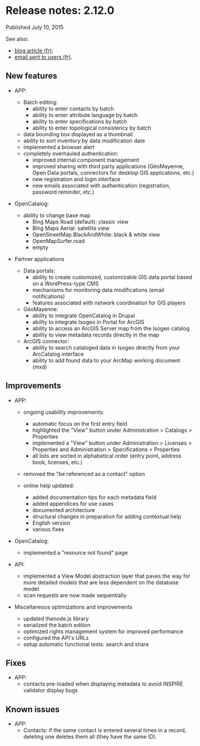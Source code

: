 # Release notes: 2.12.0

Published July 10, 2015

See also:
* [blog article (fr)](http://wp.me/p3AlZA-ON);
* [email sent to users (fr)](http://eepurl.com/brcEPr).

## New features

* APP:

	* Batch editing:
		* ability to enter contacts by batch
		* ability to enter attribute language by batch
		* ability to enter specifications by batch
		* ability to enter topological consistency by batch
	* data bounding box displayed as a thumbnail
	* ability to sort inventory by data modification date
	* implemented a browser alert
	* completely overhauled authentication:
	    * improved internal component management
	    * improved sharing with third party applications (GéoMayenne, Open Data portals, connectors for desktop GIS applications, etc.)
        * new registration and login interface
        * new emails associated with authentication (registration, password reminder, etc.)

* OpenCatalog:
    * ability to change base map
	    * Bing Maps Road (default): classic view
	    * Bing Maps Aerial: satellite view
	    * OpenStreetMap.BlackAndWhite: black & white view
	    * OpenMapSurfer.road
	    * empty

* Partner applications
	* Data portals:
	    * ability to create customized, customizable GIS data portal based on a WordPress-type CMS
	    * mechanisms for monitoring data modifications (email notifications)
	    * features associated with network coordination for GIS players
    * GéoMayenne:
        * ability to integrate OpenCatalog in Drupal
		* ability to integrate Isogeo in Portal for ArcGIS
        * ability to access an ArcGIS Server map from the Isogeo catalog
		* ability to view metadata records directly in the map
	* ArcGIS connector:
		* ability to search cataloged data in Isogeo directly from your ArcCatalog interface
		* ability to add found data to your ArcMap working document (mxd)


## Improvements

* APP:
	* ongoing usability improvements:
		* automatic focus on the first entry field
		* highlighted the "View" button under Administration > Catalogs > Properties
		* implemented a "View" button under Administration > Licenses > Properties and Administration > Specifications > Properties
		* all lists are sorted in alphabetical order (entry point, address book, licenses, etc.)

	* removed the "be referenced as a contact" option
	* online help updated:
		* added documentation tips for each metadata field
		* added appendices for use cases
		* documented architecture
		* structural changes in preparation for adding contextual help
		* English version
		* various fixes

* OpenCatalog:
	* implemented a "resource not found" page

* API:
	* implemented a View Model abstraction layer that paves the way for more detailed models that are less dependent on the database model
	* scan requests are now made sequentially

* Miscellaneous optimizations and improvements
	* updated thenode.js library
	* serialized the batch edition
	* optimized rights management system for improved performance
	* configured the API&apos;s URLs
	* setup automatic functional tests: search and share

## Fixes

* APP:
	* contacts pre-loaded when displaying metadata to avoid INSPIRE validator display bugs

## Known issues

* APP:
	* Contacts: if the same contact is entered several times in a record, deleting one deletes them all (they have the same ID).







